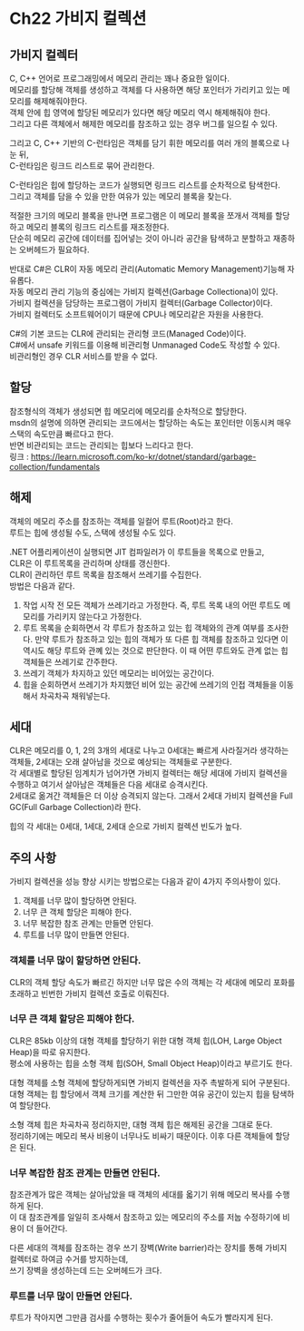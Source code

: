 # Ch22 가비지 컬렉션
## 가비지 컬렉터
C, C++ 언어로 프로그래밍에서 메모리 관리는 꽤나 중요한 일이다.<br/>
메모리를 할당해 객체를 생성하고 객체를 다 사용하면 해당 포인터가 가리키고 있는 메모리를 해제해줘야한다.<br/>
객체 안에 힙 영역에 할당된 메모리가 있다면 해당 메모리 역시 해제해줘야 한다.<br/>
그리고 다른 객체에서 해제한 메모리를 참조하고 있는 경우 버그를 일으킬 수 있다.<br/>

그리고 C, C++ 기반의 C-런타임은 객체를 담기 휘한 메모리를 여러 개의 블록으로 나눈 뒤,<br/>
C-런타임은 링크드 리스트로 묶어 관리한다.<br/>

C-런타임은 힙에 할당하는 코드가 실행되면 링크드 리스트를 순차적으로 탐색한다.<br/>
그리고 객체를 담을 수 있을 만한 여유가 있는 메모리 블록을 찾는다.<br/>

적절한 크기의 메모리 블록을 만나면 프로그램은 이 메모리 블록을 쪼개서 객체를 할당하고 메모리 블록의 링크드 리스트를 재조정한다.<br/>
단순히 메모리 공간에 데이터를 집어넣는 것이 아니라 공간을 탐색하고 분할하고 재종하는 오버헤드가 필요하다.<br/>

반대로 C#은 CLR이 자동 메모리 관리(Automatic Memory Management)기능해 자유롭다.<br/>
자동 메모리 관리 기능의 중심에는 가비지 컬렉션(Garbage Collectiona)이 있다.<br/>
가비지 컬렉션을 담당하는 프로그램이 가비지 컬렉터(Garbage Collector)이다.<br/>
가비지 컬렉터도 소프트웨어이기 때문에 CPU나 메모리같은 자원을 사용한다.<br/>


C#의 기본 코드는 CLR에 관리되는 관리형 코드(Managed Code)이다.<br/>
C#에서 unsafe 키워드를 이용해 비관리형 Unmanaged Code도 작성할 수 있다.<br/>
비관리형인 경우 CLR 서비스를 받을 수 없다.<br/>


## 할당
참조형식의 객체가 생성되면 힙 메모리에 메모리를 순차적으로 할당한다.<br/>
msdn의 설명에 의하면 관리되는 코드에서는 할당하는 속도는 포인터만 이동시켜 매우 스택의 속도만큼 빠르다고 한다.<br/>
반면 비관리되는 코드는 관리되는 힙보다 느리다고 한다.<br/>
링크 : https://learn.microsoft.com/ko-kr/dotnet/standard/garbage-collection/fundamentals<br/>


## 해제
객체의 메모리 주소를 참조하는 객체를 일컬어 루트(Root)라고 한다.<br/>
루트는 힙에 생성될 수도, 스택에 생성될 수도 있다.<br/>

.NET 어플리케이션이 실행되면 JIT 컴파일러가 이 루트들을 목록으로 만들고,<br/>
CLR은 이 루트목록을 관리하며 상태를 갱신한다.<br/>
CLR이 관리하던 루트 목록을 참조해서 쓰레기를 수집한다.<br/>
방법은 다음과 같다.<br/>
  1. 작업 시작 전 모든 객체가 쓰레기라고 가정한다. 즉, 루트 목록 내의 어떤 루트도 메모리를 가리키지 않는다고 가정한다.
  2. 루트 목록을 순회하면서 각 루트가 참조하고 있는 힙 객체와의 관계 여부를 조사한다. 만약 루트가 참조하고 있는 힙의 객체가 또 다른 힙 객체를 참조하고 있다면 이 역시도 해당 루트와 관꼐 있는 것으로 판단한다. 이 때 어떤 루트와도 관계 없는 힙 객체들은 쓰레기로 간주한다.
  3. 쓰레기 객체가 차지하고 있던 메모리는 비어있는 공간이다.
  4. 힙을 순회하면서 쓰레기가 차지했던 비어 있는 공간에 쓰레기의 인접 객체들을 이동해서 차곡차곡 채워넣는다.


## 세대
CLR은 메모리를 0, 1, 2의 3개의 세대로 나누고 0세대는 빠르게 사라질거라 생각하는 객체들, 2세대는 오래 살아남을 것으로 예상되는 객체들로 구분한다.<br/>
각 세대별로 할당된 임계치가 넘어가면 가비지 컬렉터는 해당 세대에 가비지 컬렉션을 수행하고 여기서 살아남은 객체들은 다음 세대로 승격시킨다.<br/>
2세대로 옮겨간 객체들은 더 이상 승격되지 않는다. 그래서 2세대 가비지 컬렉션을 Full GC(Full Garbage Collection)라 한다.<br/>

힙의 각 세대는 0세대, 1세대, 2세대 순으로 가비지 컬렉션 빈도가 높다.<br/>


## 주의 사항
가비지 컬렉션을 성능 향상 시키는 방법으로는 다음과 같이 4가지 주의사항이 있다.<br/>

  1. 객체를 너무 많이 할당하면 안된다.
  2. 너무 큰 객체 할당은 피해야 한다.
  3. 너무 복잡한 참조 관계는 만들면 안된다.
  4. 루트를 너무 많이 만들면 안된다.


### 객체를 너무 많이 할당하면 안된다.

CLR의 객체 할당 속도가 빠르긴 하지만 너무 많은 수의 객체는 각 세대에 메모리 포화를 초래하고 빈번한 가비지 컬렉션 호출로 이뤄진다.<br/>


### 너무 큰 객체 할당은 피해야 한다.

CLR은 85kb 이상의 대형 객체를 할당하기 위한 대형 객체 힙(LOH, Large Object Heap)을 따로 유지한다.<br/>
평소에 사용하는 힙을 소형 객체 힙(SOH, Small Object Heap)이라고 부르기도 한다.<br/>

대형 객체를 소형 객체에 할당하게되면 가비지 컬렉션을 자주 촉발하게 되어 구분된다.<br/>
대형 객체는 힙 할당에서 객체 크기를 계산한 뒤 그만한 여유 공간이 있는지 힙을 탐색하여 할당한다.<br/>

소형 객체 힙은 차곡차곡 정리하지만, 대형 객체 힙은 해제된 공간을 그대로 둔다.<br/>
정리하기에는 메모리 복사 비용이 너무나도 비싸기 때문이다. 이후 다른 객체들에 할당은 된다.<br/>


### 너무 복잡한 참조 관계는 만들면 안된다.

참조관계가 많은 객체는 살아남았을 때 객체의 세대를 옯기기 위해 메모리 복사를 수행하게 된다.<br/>
이 대 참조관계를 일일히 조사해서 참조하고 있는 메모리의 주소를 저눕 수정하기에 비용이 더 들어간다.<br/>

다른 세대의 객체를 잠조하는 경우 쓰기 장벽(Write barrier)라는 장치를 통해 가비지 컬렉터로 하여금 수거를 방지하는데,<br/>
쓰기 장벽을 생성하는데 드는 오버헤드가 크다.<br/>


### 루트를 너무 많이 만들면 안된다.

루트가 작아지면 그만큼 검사를 수행하는 횟수가 줄어들어 속도가 빨라지게 된다.<br/>